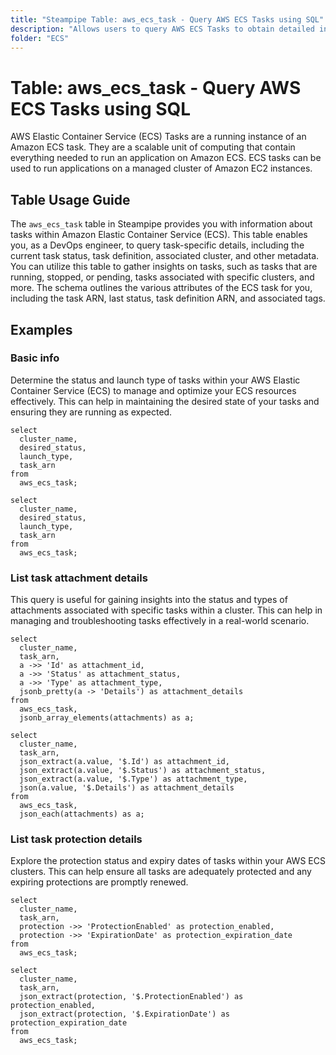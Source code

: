 ```yaml
---
title: "Steampipe Table: aws_ecs_task - Query AWS ECS Tasks using SQL"
description: "Allows users to query AWS ECS Tasks to obtain detailed information about each task, including its status, task definition, cluster, and other related metadata."
folder: "ECS"
---
```


# Table: aws_ecs_task - Query AWS ECS Tasks using SQL

AWS Elastic Container Service (ECS) Tasks are a running instance of an Amazon ECS task. They are a scalable unit of computing that contain everything needed to run an application on Amazon ECS. ECS tasks can be used to run applications on a managed cluster of Amazon EC2 instances.

## Table Usage Guide

The `aws_ecs_task` table in Steampipe provides you with information about tasks within Amazon Elastic Container Service (ECS). This table enables you, as a DevOps engineer, to query task-specific details, including the current task status, task definition, associated cluster, and other metadata. You can utilize this table to gather insights on tasks, such as tasks that are running, stopped, or pending, tasks associated with specific clusters, and more. The schema outlines the various attributes of the ECS task for you, including the task ARN, last status, task definition ARN, and associated tags.

## Examples

### Basic info
Determine the status and launch type of tasks within your AWS Elastic Container Service (ECS) to manage and optimize your ECS resources effectively. This can help in maintaining the desired state of your tasks and ensuring they are running as expected.

```sql+postgres
select
  cluster_name,
  desired_status,
  launch_type,
  task_arn
from
  aws_ecs_task;
```

```sql+sqlite
select
  cluster_name,
  desired_status,
  launch_type,
  task_arn
from
  aws_ecs_task;
```

### List task attachment details
This query is useful for gaining insights into the status and types of attachments associated with specific tasks within a cluster. This can help in managing and troubleshooting tasks effectively in a real-world scenario.

```sql+postgres
select
  cluster_name,
  task_arn,
  a ->> 'Id' as attachment_id,
  a ->> 'Status' as attachment_status,
  a ->> 'Type' as attachment_type,
  jsonb_pretty(a -> 'Details') as attachment_details
from
  aws_ecs_task,
  jsonb_array_elements(attachments) as a;
```

```sql+sqlite
select
  cluster_name,
  task_arn,
  json_extract(a.value, '$.Id') as attachment_id,
  json_extract(a.value, '$.Status') as attachment_status,
  json_extract(a.value, '$.Type') as attachment_type,
  json(a.value, '$.Details') as attachment_details
from
  aws_ecs_task,
  json_each(attachments) as a;
```

### List task protection details
Explore the protection status and expiry dates of tasks within your AWS ECS clusters. This can help ensure all tasks are adequately protected and any expiring protections are promptly renewed.

```sql+postgres
select
  cluster_name,
  task_arn,
  protection ->> 'ProtectionEnabled' as protection_enabled,
  protection ->> 'ExpirationDate' as protection_expiration_date
from
  aws_ecs_task;
```

```sql+sqlite
select
  cluster_name,
  task_arn,
  json_extract(protection, '$.ProtectionEnabled') as protection_enabled,
  json_extract(protection, '$.ExpirationDate') as protection_expiration_date
from
  aws_ecs_task;
```